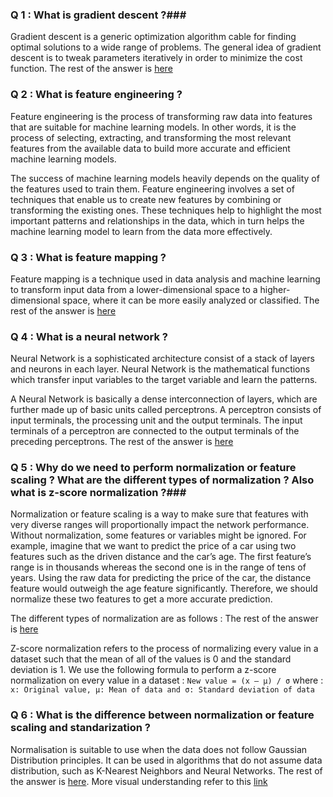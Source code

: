 ### Q 1 : What is gradient descent ?###

Gradient descent is a generic optimization algorithm cable for finding optimal solutions to a wide range of problems. The general idea of gradient descent is to tweak 
parameters iteratively in order to minimize the cost function. The rest of the answer is [here](https://www.youtube.com/watch?v=IHZwWFHWa-w&t=4s)

### Q 2 : What is feature engineering ? ###

Feature engineering is the process of transforming raw data into features that are suitable for machine learning models. In other words, it is the process of selecting, extracting, 
and transforming the most relevant features from the available data to build more accurate and efficient machine learning models.

The success of machine learning models heavily depends on the quality of the features used to train them. Feature engineering involves a set of techniques that enable us to create 
new features by combining or transforming the existing ones. These techniques help to highlight the most important patterns and relationships in the data, which in turn helps the 
machine learning model to learn from the data more effectively.

### Q 3 : What is feature mapping ? ###

Feature mapping is a technique used in data analysis and machine learning to transform input data from a lower-dimensional space to a higher-dimensional space, where it can be 
more easily analyzed or classified. The rest of the answer is [here](https://www.geeksforgeeks.org/feature-mapping/) 

### Q 4 : What is a neural network ? ###

Neural Network is a sophisticated architecture consist of a stack of layers and neurons in each layer. Neural Network is the mathematical functions which transfer input variables 
to the target variable and learn the patterns.

A Neural Network is basically a dense interconnection of layers, which are further made up of basic units called perceptrons. A perceptron consists of input terminals, the 
processing unit and the output terminals. The input terminals of a perceptron are connected to the output terminals of the preceding perceptrons. The rest of the answer is [here](https://www.youtube.com/watch?v=aircAruvnKk)

### Q 5 : Why do we need to perform normalization or feature scaling ? What are the different types of normalization ? Also what is z-score normalization ?###

Normalization or feature scaling is a way to make sure that features with very diverse ranges will proportionally impact the network performance. Without normalization, some 
features or variables might be ignored. For example, imagine that we want to predict the price of a car using two features such as the driven distance and the car’s age. 
The first feature’s range is in thousands whereas the second one is in the range of tens of years. Using the raw data for predicting the price of the car, the distance feature 
would outweigh the age feature significantly. Therefore, we should normalize these two features to get a more accurate prediction.

The different types of normalization are as follows : The rest of the answer is [here](https://medium.com/nerd-for-tech/overview-of-normalization-techniques-in-deep-learning-e12a79060daf)

Z-score normalization refers to the process of normalizing every value in a dataset such that the mean of all of the values is 0 and the standard deviation is 1. We use the 
following formula to perform a z-score normalization on every value in a dataset : `New value = (x – μ) / σ` where : `x: Original value, μ: Mean of data and σ: Standard deviation of data`

### Q 6 : What is the difference between normalization or feature scaling and standarization ? ###

Normalisation is suitable to use when the data does not follow Gaussian Distribution principles. It can be used in algorithms that do not assume data distribution, such as 
K-Nearest Neighbors and Neural Networks. The rest of the answer is [here](https://www.codingninjas.com/studio/library/normalisation-vs-standardisation). More visual 
understanding refer to this [link](https://www.youtube.com/watch?v=sxEqtjLC0aM)
